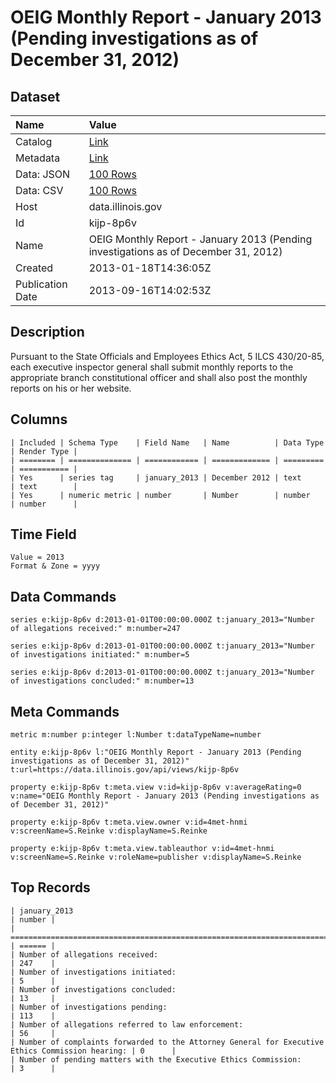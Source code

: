 # OEIG Monthly Report - January 2013 (Pending investigations as of December 31, 2012)

## Dataset

| Name | Value |
| :--- | :---- |
| Catalog | [Link](https://catalog.data.gov/dataset/oeig-monthly-report-january-2013-pending-investigations-as-of-december-31-2012-e87a3) |
| Metadata | [Link](https://data.illinois.gov/api/views/kijp-8p6v) |
| Data: JSON | [100 Rows](https://data.illinois.gov/api/views/kijp-8p6v/rows.json?max_rows=100) |
| Data: CSV | [100 Rows](https://data.illinois.gov/api/views/kijp-8p6v/rows.csv?max_rows=100) |
| Host | data.illinois.gov |
| Id | kijp-8p6v |
| Name | OEIG Monthly Report - January 2013 (Pending investigations as of December 31, 2012) |
| Created | 2013-01-18T14:36:05Z |
| Publication Date | 2013-09-16T14:02:53Z |

## Description

Pursuant to the State Officials and Employees Ethics Act, 5 ILCS 430/20-85, each executive inspector general shall submit monthly reports to the appropriate branch constitutional officer and shall also post the monthly reports on his or her website.

## Columns

```ls
| Included | Schema Type    | Field Name   | Name          | Data Type | Render Type |
| ======== | ============== | ============ | ============= | ========= | =========== |
| Yes      | series tag     | january_2013 | December 2012 | text      | text        |
| Yes      | numeric metric | number       | Number        | number    | number      |
```

## Time Field

```ls
Value = 2013
Format & Zone = yyyy
```

## Data Commands

```ls
series e:kijp-8p6v d:2013-01-01T00:00:00.000Z t:january_2013="Number of allegations received:" m:number=247

series e:kijp-8p6v d:2013-01-01T00:00:00.000Z t:january_2013="Number of investigations initiated:" m:number=5

series e:kijp-8p6v d:2013-01-01T00:00:00.000Z t:january_2013="Number of investigations concluded:" m:number=13
```

## Meta Commands

```ls
metric m:number p:integer l:Number t:dataTypeName=number

entity e:kijp-8p6v l:"OEIG Monthly Report - January 2013 (Pending investigations as of December 31, 2012)" t:url=https://data.illinois.gov/api/views/kijp-8p6v

property e:kijp-8p6v t:meta.view v:id=kijp-8p6v v:averageRating=0 v:name="OEIG Monthly Report - January 2013 (Pending investigations as of December 31, 2012)"

property e:kijp-8p6v t:meta.view.owner v:id=4met-hnmi v:screenName=S.Reinke v:displayName=S.Reinke

property e:kijp-8p6v t:meta.view.tableauthor v:id=4met-hnmi v:screenName=S.Reinke v:roleName=publisher v:displayName=S.Reinke
```

## Top Records

```ls
| january_2013                                                                                    | number | 
| =============================================================================================== | ====== | 
| Number of allegations received:                                                                 | 247    | 
| Number of investigations initiated:                                                             | 5      | 
| Number of investigations concluded:                                                             | 13     | 
| Number of investigations pending:                                                               | 113    | 
| Number of allegations referred to law enforcement:                                              | 56     | 
| Number of complaints forwarded to the Attorney General for Executive Ethics Commission hearing: | 0      | 
| Number of pending matters with the Executive Ethics Commission:                                 | 3      | 
```